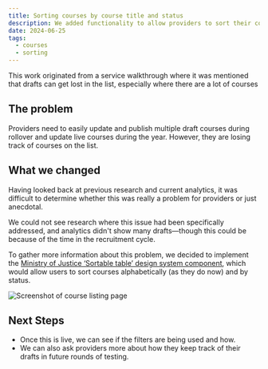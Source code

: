 ```yaml
---
title: Sorting courses by course title and status
description: We added functionality to allow providers to sort their courses by course title and status
date: 2024-06-25
tags:
  - courses
  - sorting
---
```


This work originated from a service walkthrough where it was mentioned that drafts can get lost in the list, especially where there are a lot of courses

## The problem

Providers need to easily update and publish multiple draft courses during rollover and update live courses during the year. However, they are losing track of courses on the list.

## What we changed

Having looked back at previous research and current analytics, it was difficult to determine whether this was really a problem for providers or just anecdotal.

We could not see research where this issue had been specifically addressed, and analytics didn't show many drafts—though this could be because of the time in the recruitment cycle.

To gather more information about this problem, we decided to implement the [Ministry of Justice ‘Sortable table’ design system component](https://design-patterns.service.justice.gov.uk/components/sortable-table), which would allow users to sort courses alphabetically (as they do now) and by status.

![Screenshot of course listing page](course-sorting.png "Course listing page")

## Next Steps

- Once this is live, we can see if the filters are being used and how.
- We can also ask providers more about how they keep track of their drafts in future rounds of testing.
